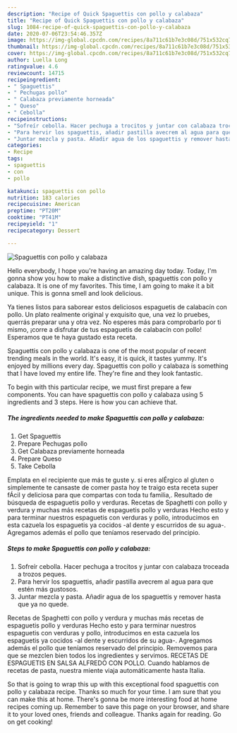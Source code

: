 ```yaml
---
description: "Recipe of Quick Spaguettis con pollo y calabaza"
title: "Recipe of Quick Spaguettis con pollo y calabaza"
slug: 1084-recipe-of-quick-spaguettis-con-pollo-y-calabaza
date: 2020-07-06T23:54:46.357Z
image: https://img-global.cpcdn.com/recipes/8a711c61b7e3c08d/751x532cq70/spaguettis-con-pollo-y-calabaza-foto-principal.jpg
thumbnail: https://img-global.cpcdn.com/recipes/8a711c61b7e3c08d/751x532cq70/spaguettis-con-pollo-y-calabaza-foto-principal.jpg
cover: https://img-global.cpcdn.com/recipes/8a711c61b7e3c08d/751x532cq70/spaguettis-con-pollo-y-calabaza-foto-principal.jpg
author: Luella Long
ratingvalue: 4.6
reviewcount: 14715
recipeingredient:
- " Spaguettis"
- " Pechugas pollo"
- " Calabaza previamente horneada"
- " Queso"
- " Cebolla"
recipeinstructions:
- "Sofreír cebolla. Hacer pechuga a trocitos y juntar con calabaza troceada a trozos peques."
- "Para hervir los spaguettis, añadir pastilla avecrem al agua para que estén más gustosos."
- "Juntar mezcla y pasta. Añadir agua de los spaguettis y remover hasta que ya no quede."
categories:
- Recipe
tags:
- spaguettis
- con
- pollo

katakunci: spaguettis con pollo 
nutrition: 183 calories
recipecuisine: American
preptime: "PT20M"
cooktime: "PT41M"
recipeyield: "1"
recipecategory: Dessert

---
```



![Spaguettis con pollo y calabaza](https://img-global.cpcdn.com/recipes/8a711c61b7e3c08d/751x532cq70/spaguettis-con-pollo-y-calabaza-foto-principal.jpg)

Hello everybody, I hope you're having an amazing day today. Today, I'm gonna show you how to make a distinctive dish, spaguettis con pollo y calabaza. It is one of my favorites. This time, I am going to make it a bit unique. This is gonna smell and look delicious.

Ya tienes listos para saborear estos deliciosos espaguetis de calabacín con pollo. Un plato realmente original y exquisito que, una vez lo pruebes, querrás preparar una y otra vez. No esperes más para comprobarlo por ti mismo, ¡corre a disfrutar de tus espaguetis de calabacín con pollo! Esperamos que te haya gustado esta receta.

Spaguettis con pollo y calabaza is one of the most popular of recent trending meals in the world. It's easy, it is quick, it tastes yummy. It's enjoyed by millions every day. Spaguettis con pollo y calabaza is something that I have loved my entire life. They're fine and they look fantastic.


To begin with this particular recipe, we must first prepare a few components. You can have spaguettis con pollo y calabaza using 5 ingredients and 3 steps. Here is how you can achieve that.

<!--inarticleads1-->

##### The ingredients needed to make Spaguettis con pollo y calabaza:

1. Get  Spaguettis
1. Prepare  Pechugas pollo
1. Get  Calabaza previamente horneada
1. Prepare  Queso
1. Take  Cebolla


Emplata en el recipiente que más te guste y. si eres alÉrgico al gluten o simplemente te cansaste de comer pasta hoy te traigo esta receta super fÁcil y deliciosa para que compartas con toda tu familia,. Resultado de búsqueda de espaguetis pollo y verduras. Recetas de Spaghetti con pollo y verdura y muchas más recetas de espaguetis pollo y verduras Hecho esto y para terminar nuestros espaguetis con verduras y pollo, introducimos en esta cazuela los espaguetis ya cocidos -al dente y escurridos de su agua-. Agregamos además el pollo que teníamos reservado del principio. 

<!--inarticleads2-->

##### Steps to make Spaguettis con pollo y calabaza:

1. Sofreír cebolla. Hacer pechuga a trocitos y juntar con calabaza troceada a trozos peques.
1. Para hervir los spaguettis, añadir pastilla avecrem al agua para que estén más gustosos.
1. Juntar mezcla y pasta. Añadir agua de los spaguettis y remover hasta que ya no quede.


Recetas de Spaghetti con pollo y verdura y muchas más recetas de espaguetis pollo y verduras Hecho esto y para terminar nuestros espaguetis con verduras y pollo, introducimos en esta cazuela los espaguetis ya cocidos -al dente y escurridos de su agua-. Agregamos además el pollo que teníamos reservado del principio. Removemos para que se mezclen bien todos los ingredientes y servimos. RECETAS DE ESPAGUETIS EN SALSA ALFREDO CON POLLO. Cuando hablamos de recetas de pasta, nuestra miente viaja automáticamente hasta Italia. 

So that is going to wrap this up with this exceptional food spaguettis con pollo y calabaza recipe. Thanks so much for your time. I am sure that you can make this at home. There's gonna be more interesting food at home recipes coming up. Remember to save this page on your browser, and share it to your loved ones, friends and colleague. Thanks again for reading. Go on get cooking!
